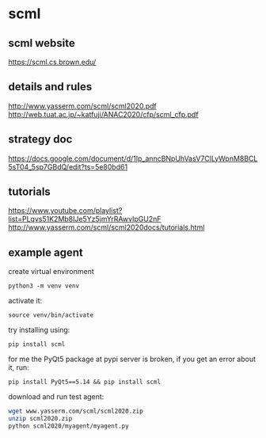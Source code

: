 # scml

## scml website
https://scml.cs.brown.edu/

## details and rules
http://www.yasserm.com/scml/scml2020.pdf
http://web.tuat.ac.jp/~katfuji/ANAC2020/cfp/scml_cfp.pdf

## strategy doc
https://docs.google.com/document/d/1Ip_anncBNpUhVasV7ClLyWpnM8BCL5sT04_5sp7GBdQ/edit?ts=5e80bd61

## tutorials
https://www.youtube.com/playlist?list=PLqvs51K2Mb8IJe5Yz5jmYrRAwvIpGU2nF
http://www.yasserm.com/scml/scml2020docs/tutorials.html

## example agent

create virtual environment

```python3 -m venv venv```

activate it:

```source venv/bin/activate```

try installing using:

```pip install scml```

for me the PyQt5 package at pypi server is broken,
if you get an error about it, run:

```pip install PyQt5==5.14 && pip install scml```

download and run test agent:

```bash
wget www.yasserm.com/scml/scml2020.zip
unzip scml2020.zip
python scml2020/myagent/myagent.py
```
